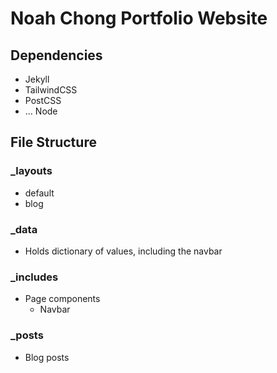 # Noah Chong Portfolio Website
## Dependencies
* Jekyll
* TailwindCSS
* PostCSS
* ... Node

## File Structure
### _layouts
* default
* blog
### _data
* Holds dictionary of values, including the navbar
### _includes
* Page components
    * Navbar
### _posts
* Blog posts
